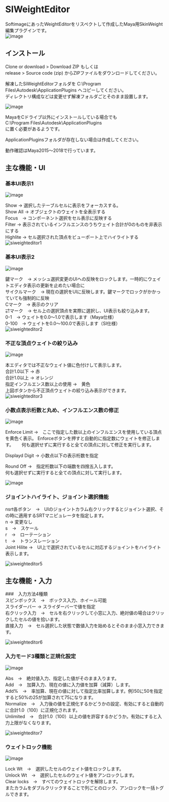 # SIWeightEditor
SoftimageにあったWeightEditorをリスペクトして作成したMaya用SkinWeight編集プラグインです。  
![image](https://user-images.githubusercontent.com/28256498/41656611-8d04f67a-74cb-11e8-856d-c365d2957ed6.png)

## インストール

Clone or download > Download ZIP もしくは  
release > Source code (zip) からZIPファイルをダウンロードしてください。  

解凍したSiWeightEditorフォルダを C:\Program Files\Autodesk\ApplicationPlugins へコピーしてください。  
ディレクトリ構成などは変更せず解凍フォルダごとそのまま設置します。  

![image](https://user-images.githubusercontent.com/28256498/41656276-639ab2d0-74ca-11e8-8be2-3c26f8a17927.png)

MayaをCドライブ以外にインストールしている場合でも  
C:\Program Files\Autodesk\ApplicationPlugins  
に置く必要があるようです。  

ApplicationPluginsフォルダが存在しない場合は作成してください。  

動作確認はMaya2015～2018で行っています。  

## 主な機能・UI

### 基本UI表示1
![image](https://user-images.githubusercontent.com/28256498/41656766-14a74cae-74cc-11e8-8226-e19d64a98ae2.png)

Show → 選択したテーブルセルに表示をフォーカスする。  
Show All → オブジェクトのウェイトを全表示する  
Focus　→ コンポーネント選択をセル表示に反映する  
Filter → 表示されているインフルエンスのうちウェイト合計が0のものを非表示にする  
Highlite → セル選択された頂点をビューポート上でハイライトする  
![siweighteditor1](https://user-images.githubusercontent.com/28256498/41657246-b371c3e0-74cd-11e8-8dbd-5a5b3828902c.gif)

### 基本UI表示2
![image](https://user-images.githubusercontent.com/28256498/41657474-6d59d6d0-74ce-11e8-964c-095097aeb6a3.png)

鍵マーク　→ メッシュ選択変更のUIへの反映をロックします。一時的にウェイトエディタ表示の更新を止めたい場合に  
サイクルマーク　→ 現在の選択をUIに反映します。鍵マークでロックがかかっていても強制的に反映  
Cマーク　→ 表示のクリア  
⇄マーク　→ セル上の選択頂点を実際に選択し、UI表示も絞り込みます。  
0-1　→ ウェイトを0.0～1.0で表示します（Maya仕様）  
0-100　→ ウェイトを0.0～100.0で表示します（SI仕様）  
![siweighteditor2](https://user-images.githubusercontent.com/28256498/41657833-95a15ab8-74cf-11e8-883c-27eb48edcd21.gif)

### 不正な頂点ウェイトの絞り込み
![image](https://user-images.githubusercontent.com/28256498/41658281-dcc32786-74d0-11e8-8d9e-b0eccb5785b3.png)

本エディタでは不正なウェイト値に色付けして表示します。  
合計1.0以下 → 赤  
合計1.0以上 → オレンジ  
指定インフルエンス数以上の使用 →　黄色  
上図ボタンから不正頂点ウェイトの絞り込み表示ができます。  
![siweighteditor3](https://user-images.githubusercontent.com/28256498/41658498-78b4f0f2-74d1-11e8-9ea2-7762382a7ee6.gif)

### 小数点表示桁数と丸め、インフルエンス数の修正
![image](https://user-images.githubusercontent.com/28256498/41657816-8c1e1706-74cf-11e8-8a4d-5c54bbbdb838.png)

Enforce Limit →　ここで指定した数以上のインフルエンスを使用している頂点を黄色く表示。
Enforceボタンを押すと自動的に指定数にウェイトを修正します。　　
何も選択せずに実行すると全ての頂点に対して修正を実行します。  

Displayd Digit → 小数点以下の表示桁数を指定  

Round Off →　指定桁数以下の端数を四捨五入します。  
何も選択せずに実行すると全ての頂点に対して実行します。  

![image](https://user-images.githubusercontent.com/28256498/41659037-2905c37c-74d3-11e8-8d57-7ef070a6ed94.png)

### ジョイントハイライト、ジョイント選択機能
nsrt各ボタン　→　UIのジョイントカラム右クリックするとジョイント選択、その時に適用するSRTマニピュレータを指定します。  
n → 変更なし  
s　→　スケール  
r　→　ローテーション  
t　→　トランスレーション  
Joint Hilite →　UI上で選択されているセルに対応するジョイントをハイライト表示します。 

![siweighteditor5](https://user-images.githubusercontent.com/28256498/41659884-732f4480-74d5-11e8-9fd4-677436ad6170.gif)

## 主な機能・入力

###　入力方法4種類  
スピンボックス　→　ボックス入力、ホイール可能  
スライダーバー → スライダーバーで値を指定  
右クリック入力　→　セルを右クリックして小窓に入力、絶対値の場合はクリックしたセルの値を拾います。  
直接入力　→　セル選択した状態で数値入力を始めるとそのまま小窓入力できます。  

![siweighteditor6](https://user-images.githubusercontent.com/28256498/41660292-a08124e8-74d6-11e8-8182-08b739b68564.gif)

### 入力モード3種類と正規化設定

![image](https://user-images.githubusercontent.com/28256498/41660048-eac2e02e-74d5-11e8-88c2-96a875f6fa80.png)

Abs　→　絶対値入力、指定した値がそのまま入ります。  
Add　→　加算入力、現在の値に入力値を加算（減算）します。  
Add%　→　率加算、現在の値に対して指定比率加算します。例)50に50を指定すると50%の25が加算されて75になります。  
Normalize　→　入力後の値を正規化するかどうかの設定、有効にすると自動的に合計1.0（100）に正規化されます。  
Unlimited　→　合計1.0（100）以上の値を許容するかどうか。有効にすると入力上限がなくなります。  

![siweighteditor7](https://user-images.githubusercontent.com/28256498/41660848-33edc672-74d8-11e8-98f4-463b333cae0f.gif)

### ウェイトロック機能

![image](https://user-images.githubusercontent.com/28256498/41660533-49fe4320-74d7-11e8-9b4e-308fdc654916.png)

Lock Wt　→　選択したセルのウェイト値をロックします。  
Unlock Wt　→　選択したセルのウェイト値をアンロックします。  
Clear locks　→　すべてのウェイトロックを解除します。  
またカラムをダブルクリックすることで列ごとのロック、アンロックを一括トグルできます。  
